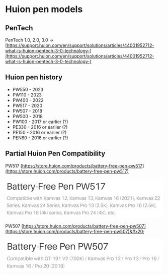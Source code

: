 # Huion pen models

## PenTech

PenTech 1.0, 2.0, 3.0 -> [https://support.huion.com/en/support/solutions/articles/44001952712-what-is-huion-pentech-3-0-technology-](https://support.huion.com/en/support/solutions/articles/44001952712-what-is-huion-pentech-3-0-technology-)

## Huion pen history

* PW550 - 2023
* PW110 - 2023
* PW400 - 2022
* PW517 - 2020
* PW507 - 2018
* PW500 - 2018
* PW100 - 2017 or earlier (?)
* PE330 - 2016 or earlier (?)
* PE150 - 2016 or earlier (?)
* PEN80 - 2016 or earlier (?)

## Partial Huion Pen Compatibility

PW517  [https://store.huion.com/products/battery-free-pen-pw517](https://store.huion.com/products/battery-free-pen-pw517)

![](<../../.gitbook/assets/image (336).png>)

PW507 [https://store.huion.com/products/battery-free-pen-pw507](https://store.huion.com/products/battery-free-pen-pw507)&#x20;

![](<../../.gitbook/assets/image (337).png>)

